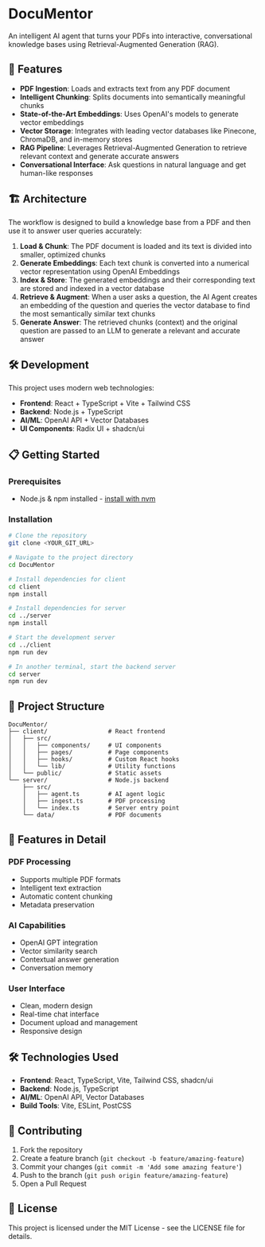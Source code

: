 # DocuMentor

An intelligent AI agent that turns your PDFs into interactive, conversational knowledge bases using Retrieval-Augmented Generation (RAG).

## 🚀 Features

- **PDF Ingestion**: Loads and extracts text from any PDF document
- **Intelligent Chunking**: Splits documents into semantically meaningful chunks
- **State-of-the-Art Embeddings**: Uses OpenAI's models to generate vector embeddings
- **Vector Storage**: Integrates with leading vector databases like Pinecone, ChromaDB, and in-memory stores
- **RAG Pipeline**: Leverages Retrieval-Augmented Generation to retrieve relevant context and generate accurate answers
- **Conversational Interface**: Ask questions in natural language and get human-like responses

## 🏗️ Architecture

The workflow is designed to build a knowledge base from a PDF and then use it to answer user queries accurately:

1. **Load & Chunk**: The PDF document is loaded and its text is divided into smaller, optimized chunks
2. **Generate Embeddings**: Each text chunk is converted into a numerical vector representation using OpenAI Embeddings
3. **Index & Store**: The generated embeddings and their corresponding text are stored and indexed in a vector database
4. **Retrieve & Augment**: When a user asks a question, the AI Agent creates an embedding of the question and queries the vector database to find the most semantically similar text chunks
5. **Generate Answer**: The retrieved chunks (context) and the original question are passed to an LLM to generate a relevant and accurate answer

## 🛠️ Development

This project uses modern web technologies:

- **Frontend**: React + TypeScript + Vite + Tailwind CSS
- **Backend**: Node.js + TypeScript  
- **AI/ML**: OpenAI API + Vector Databases
- **UI Components**: Radix UI + shadcn/ui

## 📋 Getting Started

### Prerequisites

- Node.js & npm installed - [install with nvm](https://github.com/nvm-sh/nvm#installing-and-updating)

### Installation

```sh
# Clone the repository
git clone <YOUR_GIT_URL>

# Navigate to the project directory
cd DocuMentor

# Install dependencies for client
cd client
npm install

# Install dependencies for server  
cd ../server
npm install

# Start the development server
cd ../client
npm run dev

# In another terminal, start the backend server
cd server
npm run dev
```

## 🔧 Project Structure

```
DocuMentor/
├── client/                 # React frontend
│   ├── src/
│   │   ├── components/     # UI components
│   │   ├── pages/          # Page components  
│   │   ├── hooks/          # Custom React hooks
│   │   └── lib/            # Utility functions
│   └── public/             # Static assets
└── server/                 # Node.js backend
    ├── src/
    │   ├── agent.ts        # AI agent logic
    │   ├── ingest.ts       # PDF processing
    │   └── index.ts        # Server entry point
    └── data/               # PDF documents
```

## 🚀 Features in Detail

### PDF Processing
- Supports multiple PDF formats
- Intelligent text extraction
- Automatic content chunking
- Metadata preservation

### AI Capabilities  
- OpenAI GPT integration
- Vector similarity search
- Contextual answer generation
- Conversation memory

### User Interface
- Clean, modern design
- Real-time chat interface
- Document upload and management
- Responsive design

## 🛠️ Technologies Used

- **Frontend**: React, TypeScript, Vite, Tailwind CSS, shadcn/ui
- **Backend**: Node.js, TypeScript
- **AI/ML**: OpenAI API, Vector Databases
- **Build Tools**: Vite, ESLint, PostCSS

## 🤝 Contributing

1. Fork the repository
2. Create a feature branch (`git checkout -b feature/amazing-feature`)
3. Commit your changes (`git commit -m 'Add some amazing feature'`)
4. Push to the branch (`git push origin feature/amazing-feature`)
5. Open a Pull Request

## 📄 License

This project is licensed under the MIT License - see the LICENSE file for details.
